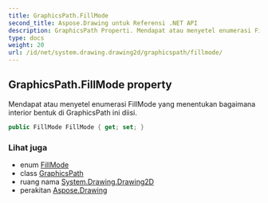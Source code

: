 ```yaml
---
title: GraphicsPath.FillMode
second_title: Aspose.Drawing untuk Referensi .NET API
description: GraphicsPath Properti. Mendapat atau menyetel enumerasi FillMode yang menentukan bagaimana interior bentuk di GraphicsPath ini diisi.
type: docs
weight: 20
url: /id/net/system.drawing.drawing2d/graphicspath/fillmode/
---
```

## GraphicsPath.FillMode property

Mendapat atau menyetel enumerasi FillMode yang menentukan bagaimana interior bentuk di GraphicsPath ini diisi.

```csharp
public FillMode FillMode { get; set; }
```

### Lihat juga

* enum [FillMode](../../fillmode/)
* class [GraphicsPath](../)
* ruang nama [System.Drawing.Drawing2D](../../graphicspath/)
* perakitan [Aspose.Drawing](../../../)


